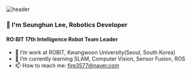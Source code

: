 ![header](https://capsule-render.vercel.app/api?type=venom&color=auto&height=150&section=header&text=Seunghun%20Lee's%20Git&fontSize=90)

### 👋 I'm Seunghun Lee, Robotics Developer

#### RO:BIT 17th Intelligence Robot Team Leader

- 🔭 I’m work at ROBIT, Kwangwoon University(Seoul, South Korea)
- 🌱 I’m currently learning SLAM, Computer Vision, Sensor Fusion, ROS
- 📫 How to reach me: fire3577@naver.com
